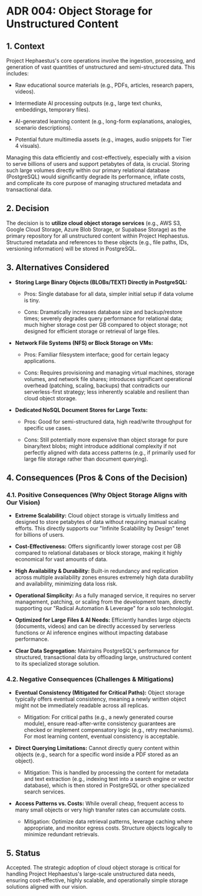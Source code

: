 # ADR 004: Object Storage for Unstructured Content

## 1. Context

Project Hephaestus's core operations involve the ingestion, processing, and generation of vast quantities of unstructured and semi-structured data. This includes:

- Raw educational source materials (e.g., PDFs, articles, research papers, videos).
    
- Intermediate AI processing outputs (e.g., large text chunks, embeddings, temporary files).
    
- AI-generated learning content (e.g., long-form explanations, analogies, scenario descriptions).
    
- Potential future multimedia assets (e.g., images, audio snippets for Tier 4 visuals).
    

Managing this data efficiently and cost-effectively, especially with a vision to serve billions of users and support petabytes of data, is crucial. Storing such large volumes directly within our primary relational database (PostgreSQL) would significantly degrade its performance, inflate costs, and complicate its core purpose of managing structured metadata and transactional data.

## 2. Decision

The decision is to **utilize cloud object storage services** (e.g., AWS S3, Google Cloud Storage, Azure Blob Storage, or Supabase Storage) as the primary repository for all unstructured content within Project Hephaestus. Structured metadata and references to these objects (e.g., file paths, IDs, versioning information) will be stored in PostgreSQL.

## 3. Alternatives Considered

- **Storing Large Binary Objects (BLOBs/TEXT) Directly in PostgreSQL:**
    
    - Pros: Single database for all data, simpler initial setup if data volume is tiny.
        
    - Cons: Dramatically increases database size and backup/restore times; severely degrades query performance for relational data; much higher storage cost per GB compared to object storage; not designed for efficient storage or retrieval of large files.
        
- **Network File Systems (NFS) or Block Storage on VMs:**
    
    - Pros: Familiar filesystem interface; good for certain legacy applications.
        
    - Cons: Requires provisioning and managing virtual machines, storage volumes, and network file shares; introduces significant operational overhead (patching, scaling, backups) that contradicts our serverless-first strategy; less inherently scalable and resilient than cloud object storage.
        
- **Dedicated NoSQL Document Stores for Large Texts:**
    
    - Pros: Good for semi-structured data, high read/write throughput for specific use cases.
        
    - Cons: Still potentially more expensive than object storage for pure binary/text blobs; might introduce additional complexity if not perfectly aligned with data access patterns (e.g., if primarily used for large file storage rather than document querying).
        

## 4. Consequences (Pros & Cons of the Decision)

### 4.1. Positive Consequences (Why Object Storage Aligns with Our Vision)

- **Extreme Scalability:** Cloud object storage is virtually limitless and designed to store petabytes of data without requiring manual scaling efforts. This directly supports our "Infinite Scalability by Design" tenet for billions of users.
    
- **Cost-Effectiveness:** Offers significantly lower storage cost per GB compared to relational databases or block storage, making it highly economical for vast amounts of data.
    
- **High Availability & Durability:** Built-in redundancy and replication across multiple availability zones ensures extremely high data durability and availability, minimizing data loss risk.
    
- **Operational Simplicity:** As a fully managed service, it requires no server management, patching, or scaling from the development team, directly supporting our "Radical Automation & Leverage" for a solo technologist.
    
- **Optimized for Large Files & AI Needs:** Efficiently handles large objects (documents, videos) and can be directly accessed by serverless functions or AI inference engines without impacting database performance.
    
- **Clear Data Segregation:** Maintains PostgreSQL's performance for structured, transactional data by offloading large, unstructured content to its specialized storage solution.
    

### 4.2. Negative Consequences (Challenges & Mitigations)

- **Eventual Consistency (Mitigated for Critical Paths):** Object storage typically offers eventual consistency, meaning a newly written object might not be immediately readable across all replicas.
    
    - Mitigation: For critical paths (e.g., a newly generated course module), ensure read-after-write consistency guarantees are checked or implement compensatory logic (e.g., retry mechanisms). For most learning content, eventual consistency is acceptable.
        
- **Direct Querying Limitations:** Cannot directly query content within objects (e.g., search for a specific word inside a PDF stored as an object).
    
    - Mitigation: This is handled by processing the content for metadata and text extraction (e.g., indexing text into a search engine or vector database), which is then stored in PostgreSQL or other specialized search services.
        
- **Access Patterns vs. Costs:** While overall cheap, frequent access to many small objects or very high transfer rates can accumulate costs.
    
    - Mitigation: Optimize data retrieval patterns, leverage caching where appropriate, and monitor egress costs. Structure objects logically to minimize redundant retrievals.
        

## 5. Status

Accepted. The strategic adoption of cloud object storage is critical for handling Project Hephaestus's large-scale unstructured data needs, ensuring cost-effective, highly scalable, and operationally simple storage solutions aligned with our vision.